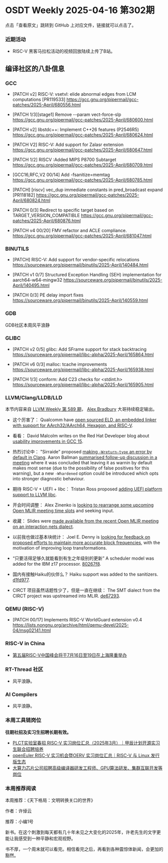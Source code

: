 # OSDT Weekly 2025-04-16 第302期

点击「查看原文」跳转到 GitHub 上对应文件，链接就可以点击了。

### 近期活动

- RISC-V 黑客马拉松活动的视频回放陆续上传了B站。

## 编译社区的八卦信息

### GCC

- [PATCH v2] RISC-V: vsetvl: elide abnormal edges from LCM computations [PR119533]
  https://gcc.gnu.org/pipermail/gcc-patches/2025-April/680556.html

- [PATCH 1/3][stage1] Remove --param vect-force-slp
  https://gcc.gnu.org/pipermail/gcc-patches/2025-April/680600.html

- [PATCH v2] libstdc++: Implement C++26 <debugging> features (P2546R5)
  https://gcc.gnu.org/pipermail/gcc-patches/2025-April/680624.html

- [PATCH V2] RISC-V: Add support for Zalasr extension
  https://gcc.gnu.org/pipermail/gcc-patches/2025-April/680647.html

- [PATCH 1/2] RISCV :Added MIPS P8700 Subtarget
  https://gcc.gnu.org/pipermail/gcc-patches/2025-April/680709.html

- [GCC16,RFC,V2 00/14] Add -fsanitize=memtag
  https://gcc.gnu.org/pipermail/gcc-patches/2025-April/680785.html

- [PATCH] [riscv] vec_dup immediate constants in pred_broadcast expand [PR118182]
  https://gcc.gnu.org/pipermail/gcc-patches/2025-April/680824.html

- [PATCH 0/3] Redirect to specific target based on TARGET_VERSION_COMPATIBLE
  https://gcc.gnu.org/pipermail/gcc-patches/2025-April/680876.html

- [PATCH v4 00/20] FMV refactor and ACLE compliance.
  https://gcc.gnu.org/pipermail/gcc-patches/2025-April/681047.html

### BINUTILS

- [PATCH] RISC-V: Add support for vendor-specific relocations
  https://sourceware.org/pipermail/binutils/2025-April/140484.html

- [PATCH v1 0/7] Structured Exception Handling (SEH) implementation for aarch64-w64-mingw32
  https://sourceware.org/pipermail/binutils/2025-April/140495.html

- [PATCH 0/3] PE delay import fixes
  https://sourceware.org/pipermail/binutils/2025-April/140559.html

### GDB

GDB社区本周风平浪静

### GLIBC

- [PATCH v2 0/5] glibc: Add SFrame support for stack backtracing
  https://sourceware.org/pipermail/libc-alpha/2025-April/165864.html

- [PATCH v6 0/3] malloc: tcache improvements
  https://sourceware.org/pipermail/libc-alpha/2025-April/165938.html

- [PATCH 1/3] conform: Add C23 checks for <stdint.h>
  https://sourceware.org/pipermail/libc-alpha/2025-April/165905.html

### LLVM/Clang/LLDB/LLD

本节内容来自 [LLVM Weekly 第 589 期](http://llvmweekly.org/issue/589)，
[Alex Bradbury](https://www.linkedin.com/in/alex-bradbury/) 大哥持续稳定输出。

* 这个厉害了： Qualcomm have [open sourced ELD, an embedded linker with support for AArch32/AArch64, Hexagon, and RISC-V](https://www.qualcomm.com/developer/blog/2025/04/eld-new-open-source-embedded-linker-tool-for-embedded-systems).

* 看看： David Malcolm writes on the Red Hat Developer blog about [usability improvements in GCC 15](https://developers.redhat.com/articles/2025/04/10/6-usability-improvements-gcc-15).

* 热烈讨论中： "Sirraide" proposed [making `-Wreturn-type` an error by default in Clang](https://discourse.llvm.org/t/rfc-make-wreturn-type-an-error-by-default/85775).  Aaron Ballman [summarised follow-up discussion in a meeting](https://discourse.llvm.org/t/rfc-make-wreturn-type-an-error-by-default/85775/6) where it was concluded that leaving it as warnin by default makes most sense (due to the possibility of false positives for this warning), but a new `-Whardened` option could be introduced which opts into stronger diagnostic behaviour.

* 期待 RISC-V + UEFI + libc： Tristan Ross proposed [adding UEFI platform support to LLVM libc](https://discourse.llvm.org/t/rfc-uefi-platform-in-llvm-libc/85729).

* 开会时间调整： Alex Zinenko is [looking to rearrange some upcoming Open MLIR meeting time slots](https://discourse.llvm.org/t/time-slots-for-open-mlir-meetings/85764) and seeking input.

* 收藏： Slides were [made available from the recent Open MLIR meeting on an interaction nets dialect](https://discourse.llvm.org/t/open-mlir-meeting-april-10-2025-inet-interaction-nets-dialect/85763).

* 以前我也做过基本块统计： Joel E. Denny is [looking for feedback on proposed efforts to maintain more accurate block frequencies](https://discourse.llvm.org/t/rfc-fix-loop-transformations-to-preserve-block-frequencies/85785), with the motivation of improving loop transformations.

* “只要活得足够久就能看到有生之年级别的更新” A scheduler model was added for the IBM z17 processor.
  [80267f8](https://github.com/llvm/llvm-project/commit/80267f814824).

* 国内有接触Haiku的伙伴么？ Haiku support was added to the sanitizers.
  [d1fd977](https://github.com/llvm/llvm-project/commit/d1fd97737e90).

* CIRCT 项目虽然话题性少了，但是一直在继续： The SMT dialect from the CIRCT project was upstreamed into MLIR.
  [de67293](https://github.com/llvm/llvm-project/commit/de67293c093e).

### QEMU (RISC-V)

- [PATCH 00/17] Implements RISC-V WorldGuard extension v0.4
  https://lists.nongnu.org/archive/html/qemu-devel/2025-04/msg02141.html

### RISC-V in China

- [第五届RISC-V中国峰会将于7月16日至19日在上海隆重举办](https://mp.weixin.qq.com/s/3BOR5geqbNHF-H2LF83-VA)

### RT-Thread 社区

- 风平浪静。

### AI Compilers

- 风平浪静。

### 本周工具链岗位

**往期社招及实习生招聘长期有效。**

- [PLCT实验室春招 RISC-V 实习岗位汇总（2025年3月）｜甲辰计划开源实习生联合招聘培养](https://mp.weixin.qq.com/s/no5v_YeGI3LUE7mYv5wUpQ)
- [openEuler RISC-V 实习机会暨OERV 实习岗位汇总｜RISC-V 与 Linux 发行版生态](https://mp.weixin.qq.com/s/87XEhORtte_iTTZqjinX2g)
- [大算力芯片公司招聘高级编译器研发工程师、GPU算法研发、集群互联开发等岗位](https://mp.weixin.qq.com/s/ONoNJ5jZmL794AdtlHrDuQ)

### 本周推荐阅读

本周推荐：《天下格局：文明转换关口的世界》

作者：许倬云

推荐：小编1号

新书。在这个刺激到每天都有几十年未见之大变化的2025年，许老先生的文字更能让我感受到一种平静和宏观视野。

书不厚，一个周末就可以看完。相信看完之后，再看到各种震惊体新闻，会更加的豁然。
